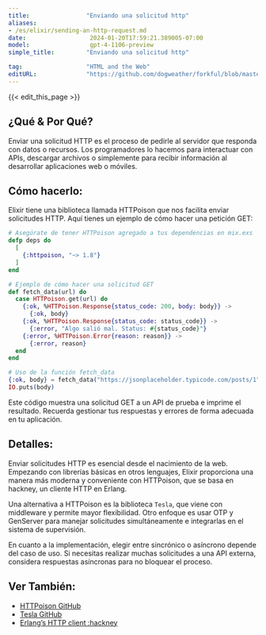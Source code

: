 ```yaml
---
title:                "Enviando una solicitud http"
aliases:
- /es/elixir/sending-an-http-request.md
date:                  2024-01-20T17:59:21.389005-07:00
model:                 gpt-4-1106-preview
simple_title:         "Enviando una solicitud http"

tag:                  "HTML and the Web"
editURL:              "https://github.com/dogweather/forkful/blob/master/content/es/elixir/sending-an-http-request.md"
---
```


{{< edit_this_page >}}

## ¿Qué & Por Qué?

Enviar una solicitud HTTP es el proceso de pedirle al servidor que responda con datos o recursos. Los programadores lo hacemos para interactuar con APIs, descargar archivos o simplemente para recibir información al desarrollar aplicaciones web o móviles.

## Cómo hacerlo:

Elixir tiene una biblioteca llamada HTTPoison que nos facilita enviar solicitudes HTTP. Aquí tienes un ejemplo de cómo hacer una petición GET:

```elixir
# Asegúrate de tener HTTPoison agregado a tus dependencias en mix.exs
defp deps do
  [
    {:httpoison, "~> 1.8"}
  ]
end

# Ejemplo de cómo hacer una solicitud GET
def fetch_data(url) do
  case HTTPoison.get(url) do
    {:ok, %HTTPoison.Response{status_code: 200, body: body}} ->
      {:ok, body}
    {:ok, %HTTPoison.Response{status_code: status_code}} ->
      {:error, "Algo salió mal. Status: #{status_code}"}
    {:error, %HTTPoison.Error{reason: reason}} ->
      {:error, reason}
  end
end

# Uso de la función fetch_data
{:ok, body} = fetch_data("https://jsonplaceholder.typicode.com/posts/1")
IO.puts(body)
```

Este código muestra una solicitud GET a un API de prueba e imprime el resultado. Recuerda gestionar tus respuestas y errores de forma adecuada en tu aplicación.

## Detalles:

Enviar solicitudes HTTP es esencial desde el nacimiento de la web. Empezando con librerías básicas en otros lenguajes, Elixir proporciona una manera más moderna y conveniente con HTTPoison, que se basa en hackney, un cliente HTTP en Erlang.

Una alternativa a HTTPoison es la biblioteca `Tesla`, que viene con middleware y permite mayor flexibilidad. Otro enfoque es usar OTP y GenServer para manejar solicitudes simultáneamente e integrarlas en el sistema de supervisión.

En cuanto a la implementación, elegir entre sincrónico o asíncrono depende del caso de uso. Si necesitas realizar muchas solicitudes a una API externa, considera respuestas asíncronas para no bloquear el proceso.

## Ver También:

- [HTTPoison GitHub](https://github.com/edgurgel/httpoison)
- [Tesla GitHub](https://github.com/teamon/tesla)
- [Erlang’s HTTP client :hackney](https://github.com/benoitc/hackney)
